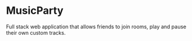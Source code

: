 # MusicParty
Full stack web application that allows friends to join rooms, play and pause their own custom tracks. 
